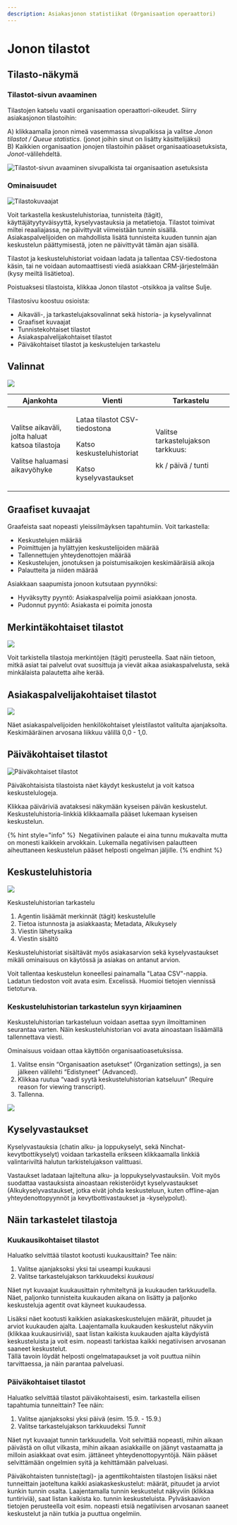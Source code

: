 ```yaml
---
description: Asiakasjonon statistiikat (Organisaation operaattori)
---
```


# Jonon tilastot

## Tilasto-näkymä <a href="#tilasto-nakyma" id="tilasto-nakyma"></a>

### Tilastot-sivun avaaminen

Tilastojen katselu vaatii organisaation operaattori-oikeudet. Siirry asiakasjonon tilastoihin:

A) klikkaamalla jonon nimeä vasemmassa sivupalkissa ja valitse _Jonon tilastot / Queue statistics_. (jonot joihin sinut on lisätty käsittelijäksi)\
B) Kaikkien organisaation jonojen tilastoihin pääset organisaatioasetuksista, _Jonot_-välilehdeltä.

![Tilastot-sivun avaaminen sivupalkista tai organisaation asetuksista](../.gitbook/assets/statistics-open.png)

### Ominaisuudet

![Tilastokuvaajat](../.gitbook/assets/stats3.png)

Voit tarkastella keskusteluhistoriaa, tunnisteita (tägit), käyttäjätyytyväisyyttä, kyselyvastauksia ja metatietoja. Tilastot toimivat miltei reaaliajassa, ne päivittyvät viimeistään tunnin sisällä. Asiakaspalvelijoiden on mahdollista lisätä tunnisteita kuuden tunnin ajan keskustelun päättymisestä, joten ne päivittyvät tämän ajan sisällä.

Tilastot ja keskusteluhistoriat voidaan ladata ja tallentaa CSV-tiedostona käsin, tai ne voidaan automaattisesti viedä asiakkaan CRM-järjestelmään (kysy meiltä lisätietoa).

Poistuaksesi tilastoista, klikkaa Jonon tilastot -otsikkoa ja valitse Sulje.

Tilastosivu koostuu osioista:

* Aikaväli-, ja tarkastelujaksovalinnat sekä historia- ja kyselyvalinnat
* Graafiset kuvaajat
* Tunnistekohtaiset tilastot
* Asiakaspalvelijakohtaiset tilastot
* Päiväkohtaiset tilastot ja keskustelujen tarkastelu

## Valinnat

![](../.gitbook/assets/stats-bar.png)

| **Ajankohta**                                                                                  | **Vienti**                                                                                        | **Tarkastelu**                                                            |
| ---------------------------------------------------------------------------------------------- | ------------------------------------------------------------------------------------------------- | ------------------------------------------------------------------------- |
| <p>Valitse aikaväli, jolta haluat <br>katsoa tilastoja</p><p>Valitse haluamasi aikavyöhyke</p> | <p>Lataa tilastot CSV-tiedostona</p><p>Katso keskusteluhistoriat</p><p>Katso kyselyvastaukset</p> | <p>Valitse tarkastelujakson tarkkuus:</p><p>kk / päivä / tunti</p><p></p> |

## Graafiset kuvaajat

Graafeista saat nopeasti yleissilmäyksen tapahtumiin. Voit tarkastella:

* Keskustelujen määrää
* Poimittujen ja hylättyjen keskustelijoiden määrää
* Tallennettujen yhteydenottojen määrää
* Keskustelujen, jonotuksen ja poistumisaikojen keskimääräisiä  aikoja
* Palautteita ja niiden määrää

Asiakkaan saapumista jonoon kutsutaan pyynnöksi:

* Hyväksytty pyyntö: Asiakaspalvelija poimii asiakkaan jonosta.
* Pudonnut pyyntö: Asiakasta ei poimita jonosta

## Merkintäkohtaiset tilastot <a href="#merkintakohtaiset-tilastot" id="merkintakohtaiset-tilastot"></a>

![](<../.gitbook/assets/stats-tags (1).png>)

Voit tarkistella tilastoja merkintöjen (tägit) perusteella. Saat näin tietoon, mitkä asiat tai palvelut ovat suosittuja ja vievät aikaa asiakaspalvelusta, sekä minkälaista palautetta aihe kerää.

## Asiakaspalvelijakohtaiset tilastot

![](../.gitbook/assets/stats4.png)

Näet asiakaspalvelijoiden henkilökohtaiset yleistilastot valitulta ajanjaksolta.\
Keskimääräinen arvosana liikkuu välillä 0,0 - 1,0.

## Päiväkohtaiset tilastot

![Päiväkohtaiset tilastot](<../.gitbook/assets/stats daily.png>)

Päiväkohtaisista tilastoista näet käydyt keskustelut ja voit katsoa keskustelulogeja.

Klikkaa päiväriviä avataksesi näkymään kyseisen päivän keskustelut. Keskusteluhistoria-linkkiä klikkaamalla pääset lukemaan kyseisen keskustelun.

{% hint style="info" %}
<img src="../.gitbook/assets/rating--1.png" alt="" data-size="line"> Negatiivinen palaute ei aina tunnu mukavalta mutta on monesti kaikkein arvokkain. Lukemalla negatiivisen palautteen aiheuttaneen keskustelun pääset helposti ongelman jäljille.
{% endhint %}

## &#x20;Keskusteluhistoria

![](<../.gitbook/assets/queue stats 2 – 1.png>)

Keskusteluhistorian tarkastelu

1. Agentin lisäämät merkinnät (tägit) keskustelulle
2. Tietoa istunnosta ja asiakkaasta; Metadata, Alkukysely
3. Viestin lähetysaika
4. Viestin sisältö

Keskusteluhistoriat sisältävät myös asiakasarvion sekä kyselyvastaukset mikäli ominaisuus on käytössä ja asiakas on antanut arvion.

Voit tallentaa keskustelun koneellesi painamalla "Lataa CSV"-nappia. Ladatun tiedoston voit avata esim. Excelissä. Huomioi tietojen viennissä tietoturva.

### Keskusteluhistorian tarkastelun syyn kirjaaminen

Keskusteluhistorian tarkasteluun voidaan asettaa syyn ilmoittaminen seurantaa varten. Näin keskusteluhistorian voi avata ainoastaan lisäämällä tallennettava viesti.

Ominaisuus voidaan ottaa käyttöön organisaatioasetuksissa.&#x20;

1. Valitse ensin “Organisaation asetukset” (Organization settings), ja sen jälkeen välilehti “Edistyneet” (Advanced).&#x20;
2. Klikkaa ruutua “vaadi syytä keskusteluhistorian katseluun” (Require reason for viewing transcript).
3. Tallenna.

![](<../.gitbook/assets/Syy transkriptien avaamiseen FIN Final (2).jpg>)

## Kyselyvastaukset

Kyselyvastauksia (chatin alku- ja loppukyselyt, sekä Ninchat-kevytbottikyselyt) voidaan tarkastella erikseen klikkaamalla linkkiä valintariviltä halutun tarkistelujakson valittuasi.

Vastaukset ladataan lajiteltuna alku- ja loppukyselyvastauksiin. Voit myös suodattaa vastauksista ainoastaan rekisteröidyt kyselyvastaukset (Alkukyselyvastaukset, jotka eivät johda keskusteluun, kuten offline-ajan yhteydenottopyynnöt ja kevytbottivastaukset ja -kyselypolut).

## Näin tarkastelet tilastoja <a href="#nain-tarkastelet-tilastoja" id="nain-tarkastelet-tilastoja"></a>

### Kuukausikohtaiset tilastot

Haluatko selvittää tilastot kootusti kuukausittain? Tee näin:

1. Valitse ajanjaksoksi yksi tai useampi kuukausi
2. Valitse tarkastelujakson tarkkuudeksi _kuukausi_&#x20;

Näet nyt kuvaajat kuukausittain ryhmiteltynä ja kuukauden tarkkuudella. Näet, paljonko tunnisteita kuukauden aikana on lisätty ja paljonko keskusteluja agentit ovat käyneet kuukaudessa.&#x20;

Lisäksi näet kootusti kaikkien asiakaskeskustelujen määrät, pituudet ja arviot kuukauden ajalta. Laajentamalla kuukauden keskustelut näkyviin (klikkaa kuukausiriviä), saat listan kaikista kuukauden ajalta käydyistä keskusteluista ja voit esim. nopeasti tarkistaa kaikki negatiivisen arvosanan saaneet keskustelut.\
Tällä tavoin löydät helposti ongelmatapaukset ja voit puuttua niihin tarvittaessa, ja näin parantaa palveluasi.

### Päiväkohtaiset tilastot

Haluatko selvittää tilastot päiväkohtaisesti, esim. tarkastella eilisen tapahtumia tunneittain? Tee näin:

1. Valitse ajanjaksoksi yksi päivä (esim. 15.9. - 15.9.)
2. Valitse tarkastelujakson tarkkuudeksi _Tunnit_

Näet nyt kuvaajat tunnin tarkkuudella. Voit selvittää nopeasti, mihin aikaan päivästä on ollut vilkasta, mihin aikaan asiakkaille on jäänyt vastaamatta ja milloin asiakkaat ovat esim. jättäneet yhteydenottopyyntöjä. Näin pääset selvittämään ongelmien syitä ja kehittämään palveluasi.

Päiväkohtaisten tunniste(tagi)- ja agenttikohtaisten tilastojen lisäksi näet tunneittain jaoteltuna kaikki asiakaskeskustelut: määrät, pituudet ja arviot kunkin tunnin osalta. Laajentamalla tunnin keskustelut näkyviin (klikkaa tuntiriviä), saat listan kaikista ko. tunnin keskusteluista. Pylväskaavion tietojen perusteella voit esim. nopeasti etsiä negatiivisen arvosanan saaneet keskustelut ja näin tutkia ja puuttua ongelmiin.
